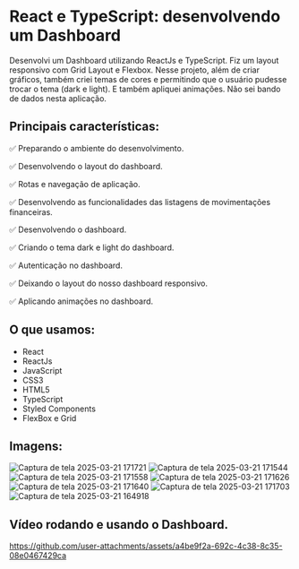 # React e TypeScript: desenvolvendo um Dashboard

Desenvolvi um Dashboard utilizando ReactJs e TypeScript. Fiz um layout responsivo com Grid Layout e Flexbox. Nesse projeto, além de criar gráficos, também criei temas de cores e permitindo que o usuário pudesse trocar o tema (dark e light). E também apliquei animações. Não sei bando de dados nesta aplicação.

## Principais características:

✅ Preparando o ambiente do desenvolvimento.

✅ Desenvolvendo o layout do dashboard.

✅ Rotas e navegação de aplicação.

✅ Desenvolvendo as funcionalidades das listagens de movimentações financeiras.

✅ Desenvolvendo o dashboard.

✅ Criando o tema dark e light do dashboard.

✅ Autenticação no dashboard. 

✅ Deixando o layout do nosso dashboard responsivo.

✅ Aplicando animações no dashboard.

## O que usamos:

- React
- ReactJs
- JavaScript
- CSS3
- HTML5
- TypeScript
- Styled Components
- FlexBox e Grid

## Imagens:

![Captura de tela 2025-03-21 171721](https://github.com/user-attachments/assets/36d9750d-a615-404a-adfd-e5642537f4ff)
![Captura de tela 2025-03-21 171544](https://github.com/user-attachments/assets/0723ccd2-10cb-4190-9d62-616b51fcf57f)
![Captura de tela 2025-03-21 171558](https://github.com/user-attachments/assets/a87a4d7a-903f-469a-aa14-0c51939108a6)
![Captura de tela 2025-03-21 171626](https://github.com/user-attachments/assets/60e02d0a-e0e8-46d8-b258-0b1403843cef)
![Captura de tela 2025-03-21 171640](https://github.com/user-attachments/assets/4586219e-ab95-4b88-832b-dedc0da0380e)
![Captura de tela 2025-03-21 171703](https://github.com/user-attachments/assets/df0c97ec-abd2-48a2-a91f-ab4ee0a17628)
![Captura de tela 2025-03-21 164918](https://github.com/user-attachments/assets/3e4de804-4c7c-45db-a555-a19a97ecc2e9)

## Vídeo rodando e usando o Dashboard.

https://github.com/user-attachments/assets/a4be9f2a-692c-4c38-8c35-08e0467429ca





